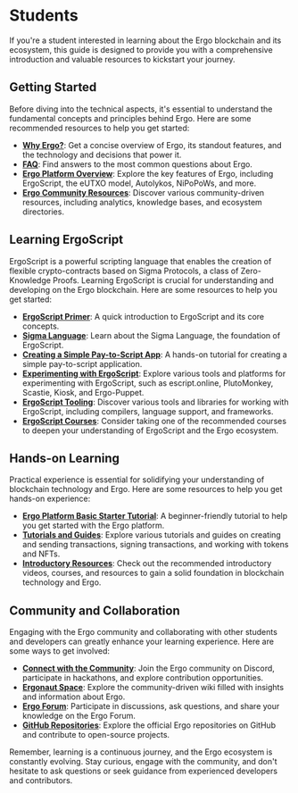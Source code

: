 # Students

If you're a student interested in learning about the Ergo blockchain and its ecosystem, this guide is designed to provide you with a comprehensive introduction and valuable resources to kickstart your journey.

## Getting Started

Before diving into the technical aspects, it's essential to understand the fundamental concepts and principles behind Ergo. Here are some recommended resources to help you get started:

- **[Why Ergo?](why.md)**: Get a concise overview of Ergo, its standout features, and the technology and decisions that power it.
- **[FAQ](faq.md)**: Find answers to the most common questions about Ergo.
- **[Ergo Platform Overview](get-started.md#ergo-platform-overview)**: Explore the key features of Ergo, including ErgoScript, the eUTXO model, Autolykos, NiPoPoWs, and more.
- **[Ergo Community Resources](get-started.md#ergo-community-resources)**: Discover various community-driven resources, including analytics, knowledge bases, and ecosystem directories.

## Learning ErgoScript

ErgoScript is a powerful scripting language that enables the creation of flexible crypto-contracts based on Sigma Protocols, a class of Zero-Knowledge Proofs. Learning ErgoScript is crucial for understanding and developing on the Ergo blockchain. Here are some resources to help you get started:

- **[ErgoScript Primer](ergoscript-primer.md)**: A quick introduction to ErgoScript and its core concepts.
- **[Sigma Language](sigma-lang.md)**: Learn about the Sigma Language, the foundation of ErgoScript.
- **[Creating a Simple Pay-to-Script App](p2s.md)**: A hands-on tutorial for creating a simple pay-to-script application.
- **[Experimenting with ErgoScript](get-started.md#experimenting)**: Explore various tools and platforms for experimenting with ErgoScript, such as escript.online, PlutoMonkey, Scastie, Kiosk, and Ergo-Puppet.
- **[ErgoScript Tooling](get-started.md#tooling)**: Discover various tools and libraries for working with ErgoScript, including compilers, language support, and frameworks.
- **[ErgoScript Courses](get-started.md#courses)**: Consider taking one of the recommended courses to deepen your understanding of ErgoScript and the Ergo ecosystem.

## Hands-on Learning

Practical experience is essential for solidifying your understanding of blockchain technology and Ergo. Here are some resources to help you get hands-on experience:

- **[Ergo Platform Basic Starter Tutorial](basics.md)**: A beginner-friendly tutorial to help you get started with the Ergo platform.
- **[Tutorials and Guides](get-started.md#transactional-basics)**: Explore various tutorials and guides on creating and sending transactions, signing transactions, and working with tokens and NFTs.
- **[Introductory Resources](get-started.md#introductory-resources)**: Check out the recommended introductory videos, courses, and resources to gain a solid foundation in blockchain technology and Ergo.

## Community and Collaboration

Engaging with the Ergo community and collaborating with other students and developers can greatly enhance your learning experience. Here are some ways to get involved:

- **[Connect with the Community](get-started.md#connect-with-our-community)**: Join the Ergo community on Discord, participate in hackathons, and explore contribution opportunities.
- **[Ergonaut Space](https://ergonaut.space/)**: Explore the community-driven wiki filled with insights and information about Ergo.
- **[Ergo Forum](https://www.ergoforum.org/)**: Participate in discussions, ask questions, and share your knowledge on the Ergo Forum.
- **[GitHub Repositories](https://github.com/ergoplatform)**: Explore the official Ergo repositories on GitHub and contribute to open-source projects.

Remember, learning is a continuous journey, and the Ergo ecosystem is constantly evolving. Stay curious, engage with the community, and don't hesitate to ask questions or seek guidance from experienced developers and contributors.
